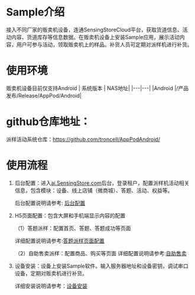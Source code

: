 # Sample介绍
接入不同厂家的贩卖机设备，连通SensingStoreCloud平台，获取货道信息、活动内容、货道库存等信息数据。在贩卖机设备上安装Sample应用，展示活动内容，用户可参与活动，领取贩卖机上的样品。补货人员可定期对派样机进行补货。
# 使用环境
贩卖机设备目前仅支持Android
  | 系统版本 | NAS地址| 
|---|---|
|Android |/产品发布/Release/AppPod/Android|

# github仓库地址：

  派样活动系统仓库：https://github.com/troncell/AppPodAndroid/
# 使用流程
1. 后台配置：进入[ai.SensingStore.com](https://ai.sensingstore.com/)后台，登录租户，配置派样机活动相关信息，包含模块：设备、线上店铺（微商城）、答题、活动、权益等。

    后台配置说明请参考: [后台配置](https://github.com/troncell/SensingDocs/blob/main/Docs/Sample/%E5%90%8E%E5%8F%B0%E9%85%8D%E7%BD%AE.md)

2. H5页面配置：包含大屏和手机端显示内容的配置

   （1）答题派样：配置首页、答题、答题成功等页面

    详细配置说明请参考:[答题派样页面配置](https://github.com/troncell/SensingDocs/blob/main/Docs/Sample/%E7%AD%94%E9%A2%98%E6%B4%BE%E6%A0%B7%E9%A1%B5%E9%9D%A2%E9%85%8D%E7%BD%AE.md)

   （2）自助售卖派样：配置商品、购买等页面
    详细配置说明请参考:[自助售卖]()

3. 设备安装：设备上安装Sample软件。输入服务器地址和设备密钥，调试串口设备，定期对贩卖机进行补货。
  
   详细安装说明请参考：[设备安装](https://github.com/troncell/SensingDocs/blob/main/Docs/Sample/%E8%AE%BE%E5%A4%87%E5%AE%89%E8%A3%85.md)

